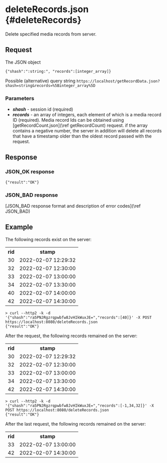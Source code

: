 deleteRecords.json {#deleteRecords}
==========

Delete specified media records from server.

Request
------------

The JSON object

~~~~~~~~~~~~~{.java}
{"shash":":string:", "records":[integer_array]}
~~~~~~~~~~~~~

Possible (alternative) query string
`https://localhost/getRecordData.json?shash=string&records=%5Binteger_array%5D`

<h3>Parameters</h3>

* _**shash**_ - session id (required)
* _**records**_ - an array of integers, each element of which is a media record ID (required). Media record Ids can be obtained using [getRecordCount.json](\ref getRecordCount) request. if the array contains a negative number, the server in addition will delete all records that have a timestamp older than the oldest record passed with the request. 

Response
------------

<h3>JSON_OK response</h3>

~~~~~~~~~~~~~{.java}
{"result":"OK"}
~~~~~~~~~~~~~

<h3>JSON_BAD response</h3>
[JSON_BAD response format and description of error codes](\ref JSON_BAD) 

Example
------------
The following records exist on the server:

<table>
  <tr>
    <th>rid<br></th>
    <th>stamp</th>
  </tr>
  <tr>
    <td>30</td>
    <td>2022-02-07 12:29:32</td>
  </tr>
  <tr>
    <td>32</td>
    <td>2022-02-07 12:30:00</td>
  </tr>
  <tr>
    <td>33</td>
    <td>2022-02-07 13:00:00</td>
  </tr>
  <tr>
    <td>34</td>
    <td>2022-02-07 13:30:00</td>
  </tr>
  <tr>
    <td>40</td>
    <td>2022-02-07 14:00:00</td>
  </tr>
  <tr>
    <td>42</td>
    <td>2022-02-07 14:30:00</td>
  </tr>
</table>

```
> curl --http2 -k -d '{"shash":"ra5PNJRgzrqpwbfw8JvHIkWuxJE=","records":[40]}' -X POST https://localhost:8080/deleteRecords.json
{"result":"OK"}
```

After the request, the following records remained on the server:

<table>
  <tr>
    <th>rid<br></th>
    <th>stamp</th>
  </tr>
  <tr>
    <td>30</td>
    <td>2022-02-07 12:29:32</td>
  </tr>
  <tr>
    <td>32</td>
    <td>2022-02-07 12:30:00</td>
  </tr>
  <tr>
    <td>33</td>
    <td>2022-02-07 13:00:00</td>
  </tr>
  <tr>
    <td>34</td>
    <td>2022-02-07 13:30:00</td>
  </tr>
  <tr>
    <td>42</td>
    <td>2022-02-07 14:30:00</td>
  </tr>
</table>

```
> curl --http2 -k -d '{"shash":"ra5PNJRgzrqpwbfw8JvHIkWuxJE=","records":[-1,34,32]}' -X POST https://localhost:8080/deleteRecords.json
{"result":"OK"}
```

After the last request, the following records remained on the server:

<table>
  <tr>
    <th>rid<br></th>
    <th>stamp</th>
  </tr>
  <tr>
    <td>33</td>
    <td>2022-02-07 13:00:00</td>
  </tr>
  <tr>
    <td>42</td>
    <td>2022-02-07 14:30:00</td>
  </tr>
</table>
